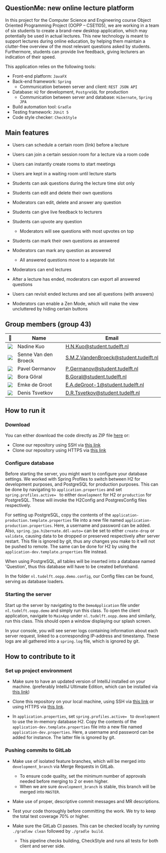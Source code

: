 ## QuestionMe: new online lecture platform

In this project for the Computer Science and Engineering course Object Oriented Programming Project (OOPP – CSE1105), we are working in a team of six students to create a brand-new desktop application, which may potentially be used in actual lectures.
This new technology is meant to support lectures during online education, by helping them maintain a clutter-free overview of the most relevant questions asked by students. Furthermore, students can provide live feedback, giving lecturers an indication of their speed.

This application relies on the following tools:
- Front-end platform: `JavaFX`
- Back-end framework: `Spring`
  - Communication between server and client: `REST JSON API` 
- Database: `H2` for development, `PostgreSQL` for production
    - Communication between server and database: `Hibernate`, `Spring JPA`
- Build automation tool: `Gradle`
- Testing framework: `JUnit 5` 
- Code style checker: `CheckStyle`


## Main features

- Users can schedule a certain room (link) before a lecture
- Users can join a certain session room for a lecture via a room code
- Users can instantly create rooms to start meetings
- Users are kept in a waiting room until lecture starts


- Students can ask questions during the lecture time slot only
- Students can edit and delete their own questions
- Moderators can edit, delete and answer any question
- Students can give live feedback to lecturers
- Students can upvote any question
    - Moderators will see questions with most upvotes on top


- Students can mark their own questions as answered
- Moderators can mark any question as answered
  - All answered questions move to a separate list 
    
    
- Moderators can end lectures 
- After a lecture has ended, moderators can export all answered questions
- Users can revisit ended lectures and see all questions (with answers)
- Moderators can enable a Zen Mode, which will make the view uncluttered by hiding certain buttons


## Group members (group 43)

| 📸 | Name | Email |
|---|---|---|
| ![](https://eu.ui-avatars.com/api/?name=NK&length=4&size=50&color=DDD&background=777&font-size=0.325) |   Nadine Kuo   | H.N.Kuo@student.tudelft.nl |
| ![](https://eu.ui-avatars.com/api/?name=SB&length=4&size=50&color=DDD&background=777&font-size=0.325) |   Senne Van den Broeck   | S.M.Z.VandenBroeck@student.tudelft.nl |
| ![](https://eu.ui-avatars.com/api/?name=PG&length=4&size=50&color=DDD&background=777&font-size=0.325) |   Pavel Germanov   | P.Germanov@student.tudelft.nl |
| ![](https://eu.ui-avatars.com/api/?name=BG&length=4&size=50&color=DDD&background=777&font-size=0.325) |   Bora Göral   | B.Goral@student.tudelft.nl |
| ![](https://eu.ui-avatars.com/api/?name=EG&length=4&size=50&color=DDD&background=777&font-size=0.325) |   Emke de Groot   | E.A.deGroot-1@student.tudelft.nl |
| ![](https://eu.ui-avatars.com/api/?name=DT&length=4&size=50&color=DDD&background=777&font-size=0.325) |   Denis Tsvetkov   | D.R.Tsvetkov@student.tudelft.nl |



## How to run it


### Download

You can either download the code directly as ZIP file [here](https://gitlab.ewi.tudelft.nl/cse1105/2020-2021/team-repositories/oopp-group-43/repository-template/-/archive/master/repository-template-master.zip) or:

- Clone our repository using SSH via [this link](git@gitlab.ewi.tudelft.nl:cse1105/2020-2021/team-repositories/oopp-group-43/repository-template.git)
- Clone our repository using HTTPS via [this link](https://gitlab.ewi.tudelft.nl/cse1105/2020-2021/team-repositories/oopp-group-43/repository-template.git)


### Configure database

Before starting the server, you might want to configure your database settings.
We worked with Spring Profiles to switch between H2 for development purposes, and PostgreSQL for production purposes. 
This can be done by navigating to `application.properties` and set `spring.profiles.active= ` to either `development` for H2 or `production` for PostgreSQL.
These will invoke the H2Config and PostgresConfig files respectively.

For setting up PostgreSQL, copy the contents of the `application-production.template.properties` file into a new file named `application-production.properties`. 
Here, a username and password can be added. Also, `spring.jpa.hibernate.ddl-auto=` can be set to either `create-drop` or `validate`,
causing data to be dropped or preserved respectively after server restart.
This file is ignored by git, thus any changes you make to it will not be pushed to remote.
The same can be done for H2 by using the `application-dev.template.properties` file instead.


When using PostgreSQL, all tables will be inserted into a database named 'Question', 
thus this database will have to be created beforehand.


In the folder `nl.tudelft.oopp.demo.config`, our Config files can be found, serving as database loaders.

### Starting the server

Start up the server by navigating to the `DemoApplication` file under `nl.tudelft.oopp.demo` and simply run this class.
To open the client application, navigate to `MainApp` under `nl.tudelft.oopp.demo` and similarly, run this class.
This should open a window displaying our splash screen. 

In your console, you will see server logs containing information about each server request, 
linked to a corresponding IP-address and timestamp. These logs are all gathered into a `spring.log`
file, which is ignored by git.


## How to contribute to it

### Set up project environment

- Make sure to have an updated version of IntelliJ installed on your machine. 
  (preferably IntelliJ Ultimate Edition, which can be installed via [this link](https://www.jetbrains.com/idea/))


- Clone this repository on your local machine, using SSH via [this link](git@gitlab.ewi.tudelft.nl:cse1105/2020-2021/team-repositories/oopp-group-43/repository-template.git)
  or using HTTPS via [this link](https://gitlab.ewi.tudelft.nl/cse1105/2020-2021/team-repositories/oopp-group-43/repository-template.git).


- In `application.properties`, set `spring.profiles.active= ` to `development` to use the in-memory database H2.
  Copy the contents of the `application-dev.template.properties` file into a new file named `application-dev.properties`.
  Here, a username and password can be added for instance. The latter file is ignored by git. 

### Pushing commits to GitLab

- Make use of isolated feature branches, which will be merged into `development_branch` 
via Merge Requests in GitLab. 
    - To ensure code quality, set the minimum number of approvals needed 
      before merging to 2 or even higher.
    - When we are sure `development_branch` is stable, this branch will be merged into `MASTER`.
  

- Make use of proper, descriptive commit messages and MR descriptions.


- Test your code thoroughly before committing the work.
We try to keep the total test coverage 70% or higher.
  

- Make sure the GitLab CI passes. 
This can be checked locally by running `./gradlew clean` followed by `./gradle build`.
  - This pipeline checks building, CheckStyle and runs all tests for both client and server side.